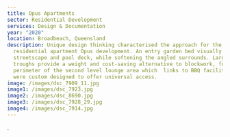 ```yaml
---
title: Opus Apartments
sector: Residential Development
services: Design & Documentation
year: "2020"
location: Broadbeach, Queensland
description: Unique design thinking characterised the approach for the high-rise
  residential apartment Opus development. An entry garden bed visually links the
  streetscape and pool deck, while softening the angled surrounds. Large planter
  troughs provide a weight and cost-saving alternative to blockwork, forming the
  perimeter of the second level lounge area which  links to BBQ facilities which
  were custom designed to offer universal access.
image: /images/dsc_7909_11.jpg
image1: /images/dsc_7923.jpg
image2: /images/dsc_8690.jpg
image3: /images/dsc_7928_29.jpg
image4: /images/dsc_7914.jpg
---
```

.
